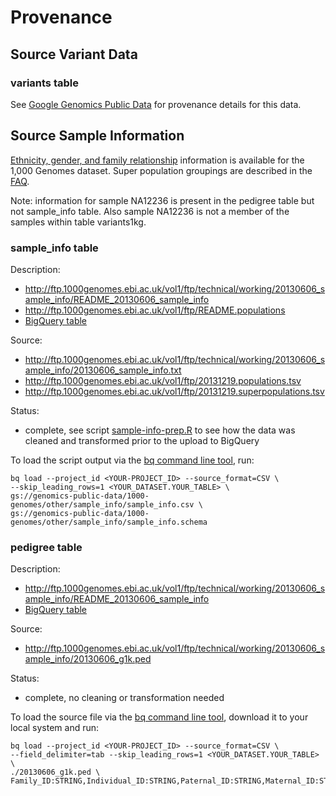 Provenance
========================================================

Source Variant Data
------------------------------

### variants table

See [Google Genomics Public Data](https://cloud.google.com/genomics/data/1000-genomes) for provenance details for this data.

Source Sample Information
--------------------------------
[Ethnicity, gender, and family relationship](http://www.1000genomes.org/faq/can-i-get-phenotype-gender-and-family-relationship-information-samples) information is available for the 1,000 Genomes dataset.  Super population groupings are described in the [FAQ](http://www.1000genomes.org/category/frequently-asked-questions/population).

Note: information for sample NA12236 is present in the pedigree table but not sample_info table.  Also sample NA12236 is not a member of the samples within table variants1kg.

### sample_info table

Description: 
* http://ftp.1000genomes.ebi.ac.uk/vol1/ftp/technical/working/20130606_sample_info/README_20130606_sample_info
* http://ftp.1000genomes.ebi.ac.uk/vol1/ftp/README.populations
* [BigQuery table](https://bigquery.cloud.google.com/table/genomics-public-data:1000_genomes.sample_info?pli=1)

Source: 
* http://ftp.1000genomes.ebi.ac.uk/vol1/ftp/technical/working/20130606_sample_info/20130606_sample_info.txt 
* http://ftp.1000genomes.ebi.ac.uk/vol1/ftp/20131219.populations.tsv
* http://ftp.1000genomes.ebi.ac.uk/vol1/ftp/20131219.superpopulations.tsv

Status: 
* complete, see script [sample-info-prep.R](./sample-info-prep.R) to see how the data was cleaned and transformed prior to the upload to BigQuery

To load the script output via the [bq command line tool](https://developers.google.com/bigquery/bq-command-line-tool#creatingtablefromfile), run:
```
bq load --project_id <YOUR-PROJECT_ID> --source_format=CSV \
--skip_leading_rows=1 <YOUR_DATASET.YOUR_TABLE> \
gs://genomics-public-data/1000-genomes/other/sample_info/sample_info.csv \
gs://genomics-public-data/1000-genomes/other/sample_info/sample_info.schema
```

### pedigree table

Description: 
* http://ftp.1000genomes.ebi.ac.uk/vol1/ftp/technical/working/20130606_sample_info/README_20130606_sample_info
* [BigQuery table](https://bigquery.cloud.google.com/table/genomics-public-data:1000_genomes.pedigree?pli=1)

Source:  
* http://ftp.1000genomes.ebi.ac.uk/vol1/ftp/technical/working/20130606_sample_info/20130606_g1k.ped

Status: 
* complete, no cleaning or transformation needed

To load the source file via the [bq command line tool](https://developers.google.com/bigquery/bq-command-line-tool#creatingtablefromfile), download it to your local system and run:
```
bq load --project_id <YOUR-PROJECT_ID> --source_format=CSV \
--field_delimiter=tab --skip_leading_rows=1 <YOUR_DATASET.YOUR_TABLE> \
./20130606_g1k.ped \
Family_ID:STRING,Individual_ID:STRING,Paternal_ID:STRING,Maternal_ID:STRING,Gender:INTEGER,Phenotype:INTEGER,Population:STRING,Relationship:STRING,Siblings:STRING,Second_Order:STRING,Third_Order:STRING,Other_Comments:STRING
```
